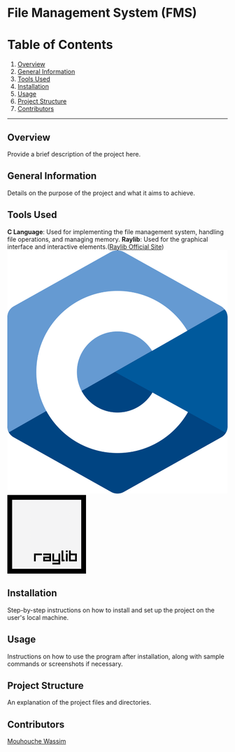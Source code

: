 # File Management System (FMS)
# Table of Contents

1. [Overview](#overview)
2. [General Information](#general-information)
3. [Tools Used](#tools-used)
4. [Installation](#installation)
5. [Usage](#usage)
6. [Project Structure](#project-structure)
7. [Contributors](#contributors)

---

## Overview
Provide a brief description of the project here.

## General Information
Details on the purpose of the project and what it aims to achieve.

## Tools Used
**C Language**: Used for implementing the file management system, handling file operations, and managing memory.
**Raylib**: Used for the graphical interface and interactive elements.([Raylib Official Site](https://www.raylib.com))
![C Language Logo](/images/C%20logo.png)
![Raylib Logo](/images/raylib_180x180.png)

## Installation
Step-by-step instructions on how to install and set up the project on the user's local machine.

## Usage
Instructions on how to use the program after installation, along with sample commands or screenshots if necessary.

## Project Structure
An explanation of the project files and directories.

## Contributors
[Mouhouche Wassim](https://github.com/wassimmho)
